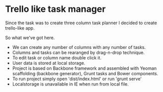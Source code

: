 # Trello like task manager

Since the task was to create three column task planner I decided to create trello-like app.

So what we've got here. 
* We can create any number of columns with any number of tasks. 
* Columns and tasks can be rearanged by drag-n-drop technique.
* To edit task or column name double click it.
* User data is stored at local storage.
* Project is based on Backbone framework and assembled with Yeoman scaffolding (backbone generator), Grunt tasks and Bower components.
* To run project simply open 'dist/index.html' or run 'grunt serve'
* Localstorage is unavailable in IE when run from local file.